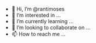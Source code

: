 - 👋 Hi, I’m @rantimoses
- 👀 I’m interested in ...
- 🌱 I’m currently learning ...
- 💞️ I’m looking to collaborate on ...
- 📫 How to reach me ...

<!---
rantimoses/rantimoses is a ✨ special ✨ repository because its `README.md` (this file) appears on your GitHub profile.
You can click the Preview link to take a look at your changes.
--->
